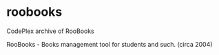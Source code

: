 # roobooks
CodePlex archive of RooBooks

RooBooks - Books management tool for students and such. (circa 2004)
